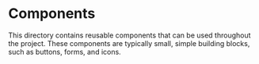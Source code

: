 # Components

This directory contains reusable components that can be used throughout the project. These components are typically small, simple building blocks, such as buttons, forms, and icons.
